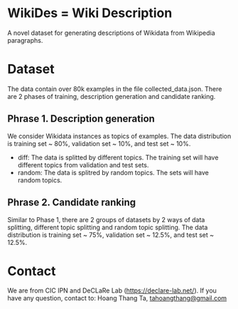 # WikiDes = Wiki Description
A novel dataset for generating descriptions of Wikidata from Wikipedia paragraphs.

# Dataset 

The data contain over 80k examples in the file collected_data.json.  There are 2 phases of training, description generation and candidate ranking. 

## Phrase 1. Description generation 
We consider Wikidata instances as topics of examples. The data distribution is training set ~ 80%, validation set ~ 10%, and test set ~ 10%.
* diff: The data is splitted by different topics. The training set will have different topics from validation and test sets.
* random: The data is splitred by random topics. The sets will have random topics.

## Phrase 2. Candidate ranking
Similar to Phase 1, there are 2 groups of datasets by 2 ways of data splitting, different topic splitting and random topic splitting. The data distribution is training set ~ 75%, validation set ~ 12.5%, and test set ~ 12.5%.


# Contact
We are from CIC IPN and DeCLaRe Lab (https://declare-lab.net/). If you have any question, contact to: Hoang Thang Ta, tahoangthang@gmail.com
